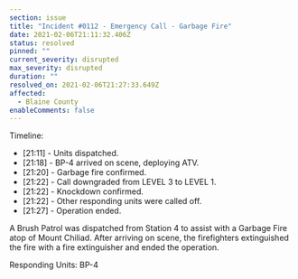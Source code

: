 ```yaml
---
section: issue
title: "Incident #0112 - Emergency Call - Garbage Fire"
date: 2021-02-06T21:11:32.406Z
status: resolved
pinned: ""
current_severity: disrupted
max_severity: disrupted
duration: ""
resolved_on: 2021-02-06T21:27:33.649Z
affected:
  - Blaine County
enableComments: false
---
```

Timeline:

* [21:11] - Units dispatched.
* [21:18] - BP-4 arrived on scene, deploying ATV.
* [21:20] - Garbage fire confirmed.
* [21:22] - Call downgraded from LEVEL 3 to LEVEL 1.
* [21:22] - Knockdown confirmed.
* [21:22] - Other responding units were called off.
* [21:27] - Operation ended.

A Brush Patrol was dispatched from Station 4 to assist with a Garbage Fire atop of Mount Chiliad. After arriving on scene, the firefighters extinguished the fire with a fire extinguisher and ended the operation.

Responding Units: BP-4